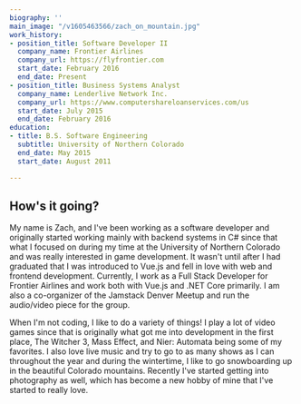 ```yaml
---
biography: ''
main_image: "/v1605463566/zach_on_mountain.jpg"
work_history:
- position_title: Software Developer II
  company_name: Frontier Airlines
  company_url: https://flyfrontier.com
  start_date: February 2016
  end_date: Present
- position_title: Business Systems Analyst
  company_name: Lenderlive Network Inc.
  company_url: https://www.computershareloanservices.com/us
  start_date: July 2015
  end_date: February 2016
education:
- title: B.S. Software Engineering
  subtitle: University of Northern Colorado
  end_date: May 2015
  start_date: August 2011

---
```

## How's it going?

My name is Zach, and I've been working as a software developer and originally started working mainly with backend systems in C# since that what I focused on during my time at the University of Northern Colorado and was really interested in game development. It wasn't until after I had graduated that I was introduced to Vue.js and fell in love with web and frontend development. Currently, I work as a Full Stack Developer for Frontier Airlines and work both with Vue.js and .NET Core primarily. I am also a co-organizer of the Jamstack Denver Meetup and run the audio/video piece for the group.

  
When I'm not coding, I like to do a variety of things! I play a lot of video games since that is originally what got me into development in the first place, The Witcher 3, Mass Effect, and Nier: Automata being some of my favorites. I also love live music and try to go to as many shows as I can throughout the year and during the wintertime, I like to go snowboarding up in the beautiful Colorado mountains. Recently I've started getting into photography as well, which has become a new hobby of mine that I've started to really love.